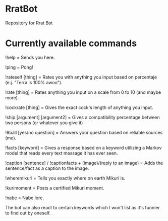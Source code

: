 # RratBot
Repository for Rrat Bot

# Currently available commands
!help = Sends you here.

!ping = Pong!

!rateself [thing] = Rates you with anything you input based on percentaje (e.j. "Terra is 100% awoo").

!rate [thing] = Rates anything you input on a scale from 0 to 10 (and maybe more).

!cockrate [thing] = Gives the exact cock's length of anything you input.

!ship [argument] [argument2] = Gives a compatibility percentage between two persons (or whatever you give it)

!8ball [yes/no question] = Answers your question based on reliable sources (me).

!facts [keyword] = Gives a response based on a keyword utilizing a Markov model that reads every text
message it has ever seen.

!caption [sentence] / !captionfacts + (image)/(reply to an image) = Adds the sentence/fact as a caption to the image.

!wheremikuri = Tells you exactly where on earth Mikuri is.

!kurimoment = Posts a certified Mikuri moment.

!nabe = Nabe lore.

The bot can also react to certain keywords which I won't list as it's funnier to find out by oneself.
